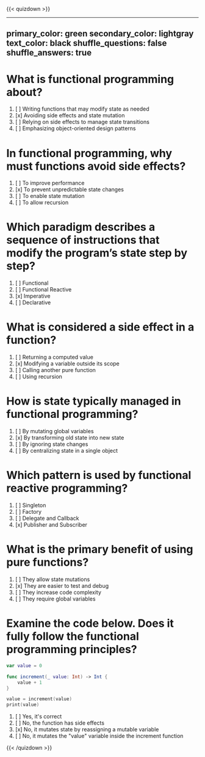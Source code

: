 {{< quizdown >}}

---
primary_color: green
secondary_color: lightgray
text_color: black
shuffle_questions: false
shuffle_answers: true
---

# What is functional programming about?

1. [ ] Writing functions that may modify state as needed
1. [x] Avoiding side effects and state mutation
1. [ ] Relying on side effects to manage state transitions
1. [ ] Emphasizing object-oriented design patterns

# In functional programming, why must functions avoid side effects?

1. [ ] To improve performance
1. [x] To prevent unpredictable state changes
1. [ ] To enable state mutation
1. [ ] To allow recursion

# Which paradigm describes a sequence of instructions that modify the program’s state step by step?

1. [ ] Functional
1. [ ] Functional Reactive
1. [x] Imperative
1. [ ] Declarative

# What is considered a side effect in a function?

1. [ ] Returning a computed value
1. [x] Modifying a variable outside its scope
1. [ ] Calling another pure function
1. [ ] Using recursion

# How is state typically managed in functional programming?

1. [ ] By mutating global variables
1. [x] By transforming old state into new state
1. [ ] By ignoring state changes
1. [ ] By centralizing state in a single object

# Which pattern is used by functional reactive programming?

1. [ ] Singleton
1. [ ] Factory
1. [ ] Delegate and Callback
1. [x] Publisher and Subscriber

# What is the primary benefit of using pure functions?

1. [ ] They allow state mutations
1. [x] They are easier to test and debug
1. [ ] They increase code complexity
1. [ ] They require global variables

# Examine the code below. Does it fully follow the functional programming principles?

```swift
var value = 0

func increment(_ value: Int) -> Int {
    value + 1
}

value = increment(value)
print(value)
```
1. [ ] Yes, it's correct
1. [ ] No, the function has side effects
1. [x] No, it mutates state by reassigning a mutable variable
1. [ ] No, it mutates the "value" variable inside the increment function

{{< /quizdown >}}
